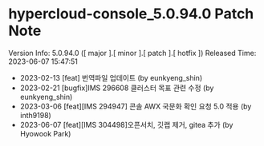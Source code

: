 # hypercloud-console_5.0.94.0 Patch Note

Version Info: 5.0.94.0 ([ major ].[ minor ].[ patch ].[ hotfix ])
Released Time: 2023-06-07 15:47:51

- 2023-02-13 [feat] 번역파일 업데이트 (by eunkyeng_shin) 
- 2023-02-21 [bugfix]IMS 296608 클러스터 목표 관련 수정 (by eunkyeng_shin) 
- 2023-03-06 [feat][IMS 294947] 콘솔 AWX 국문화 확인 요청 5.0 적용 (by inth9198) 
- 2023-06-07 [feat][IMS 304498]오픈서치, 깃랩 제거, gitea 추가 (by Hyowook Park) 

